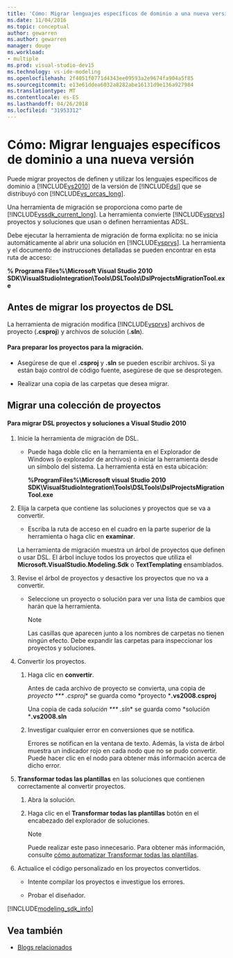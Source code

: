 ```yaml
---
title: 'Cómo: Migrar lenguajes específicos de dominio a una nueva versión'
ms.date: 11/04/2016
ms.topic: conceptual
author: gewarren
ms.author: gewarren
manager: douge
ms.workload:
- multiple
ms.prod: visual-studio-dev15
ms.technology: vs-ide-modeling
ms.openlocfilehash: 2f4051f0771d4343ee09593a2e9674fa904a5f85
ms.sourcegitcommit: e13e61ddea6032a8282abe16131d9e136a927984
ms.translationtype: MT
ms.contentlocale: es-ES
ms.lasthandoff: 04/26/2018
ms.locfileid: "31953312"
---
```

# <a name="how-to-migrate-a-domain-specific-language-to-a-new-version"></a>Cómo: Migrar lenguajes específicos de dominio a una nueva versión
Puede migrar proyectos de definen y utilizar los lenguajes específicos de dominio a [!INCLUDE[vs2010](../misc/includes/vs2010_md.md)] de la versión de [!INCLUDE[dsl](../modeling/includes/dsl_md.md)] que se distribuyó con [!INCLUDE[vs_orcas_long](../debugger/includes/vs_orcas_long_md.md)].

 Una herramienta de migración se proporciona como parte de [!INCLUDE[vssdk_current_long](../misc/includes/vssdk_current_long_md.md)]. La herramienta convierte [!INCLUDE[vsprvs](../code-quality/includes/vsprvs_md.md)] proyectos y soluciones que usan o definen herramientas ADSL.

 Debe ejecutar la herramienta de migración de forma explícita: no se inicia automáticamente al abrir una solución en [!INCLUDE[vsprvs](../code-quality/includes/vsprvs_md.md)]. La herramienta y el documento de instrucciones detalladas se pueden encontrar en esta ruta de acceso:

 **% Programa Files%\Microsoft Visual Studio 2010 SDK\VisualStudioIntegration\Tools\DSLTools\DslProjectsMigrationTool.exe**

## <a name="before-you-migrate-your-dsl-projects"></a>Antes de migrar los proyectos de DSL
 La herramienta de migración modifica [!INCLUDE[vsprvs](../code-quality/includes/vsprvs_md.md)] archivos de proyecto (**.csproj**) y archivos de solución (**.sln**).

#### <a name="to-prepare-projects-for-migration"></a>Para preparar los proyectos para la migración.

-   Asegúrese de que el **.csproj** y **.sln** se pueden escribir archivos. Si ya están bajo control de código fuente, asegúrese de que se desprotegen.

-   Realizar una copia de las carpetas que desea migrar.

## <a name="migrating-a-collection-of-projects"></a>Migrar una colección de proyectos

#### <a name="to-migrate-dsl-projects-and-solutions-to-visual-studio-2010"></a>Para migrar DSL proyectos y soluciones a Visual Studio 2010

1.  Inicie la herramienta de migración de DSL.

    -   Puede haga doble clic en la herramienta en el Explorador de Windows (o explorador de archivos) o iniciar la herramienta desde un símbolo del sistema. La herramienta está en esta ubicación:

         **%ProgramFiles%\Microsoft visual Studio 2010 SDK\VisualStudioIntegration\Tools\DSLTools\DslProjectsMigrationTool.exe**

2.  Elija la carpeta que contiene las soluciones y proyectos que se va a convertir.

    -   Escriba la ruta de acceso en el cuadro en la parte superior de la herramienta o haga clic en **examinar**.

     La herramienta de migración muestra un árbol de proyectos que definen o usar DSL. El árbol incluye todos los proyectos que utiliza el **Microsoft.VisualStudio.Modeling.Sdk** o **TextTemplating** ensamblados.

3.  Revise el árbol de proyectos y desactive los proyectos que no va a convertir.

    -   Seleccione un proyecto o solución para ver una lista de cambios que harán que la herramienta.

        > [!NOTE]
        >  Las casillas que aparecen junto a los nombres de carpetas no tienen ningún efecto. Debe expandir las carpetas para inspeccionar los proyectos y soluciones.

4.  Convertir los proyectos.

    1.  Haga clic en **convertir**.

         Antes de cada archivo de proyecto se convierta, una copia de *proyecto *** .csproj** se guarda como *proyecto ***.vs2008.csproj**

         Una copia de cada *solución *** .sln** se guarda como *solución ***.vs2008.sln**

    2.  Investigar cualquier error en conversiones que se notifica.

         Errores se notifican en la ventana de texto. Además, la vista de árbol muestra un indicador rojo en cada nodo que no se pudo convertir. Puede hacer clic en el nodo para obtener más información acerca de dicho error.

5.  **Transformar todas las plantillas** en las soluciones que contienen correctamente al convertir proyectos.

    1.  Abra la solución.

    2.  Haga clic en el **Transformar todas las plantillas** botón en el encabezado del explorador de soluciones.

        > [!NOTE]
        >  Puede realizar este paso innecesario. Para obtener más información, consulte [cómo automatizar Transformar todas las plantillas](http://msdn.microsoft.com/b63cfe20-fe5e-47cc-9506-59b29bca768a).

6.  Actualice el código personalizado en los proyectos convertidos.

    -   Intente compilar los proyectos e investigue los errores.

    -   Probar el diseñador.


[!INCLUDE[modeling_sdk_info](includes/modeling_sdk_info.md)]

## <a name="see-also"></a>Vea también

- [Blogs relacionados](https://blogs.msdn.microsoft.com/visualstudioalm/tag/code-index/)